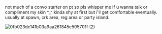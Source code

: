 not much of a convo starter on pt so pls whisper me if u wanna talk or compliment my skin ^_^ kinda shy at first but i'll get comfortable eventually. usually at spawn, crk area, reg area or party island. 

![0fb023dc141b03a9aa261845e595701f (2)](https://github.com/user-attachments/assets/93d81d40-118c-454f-bd13-d76d8f24201f)





